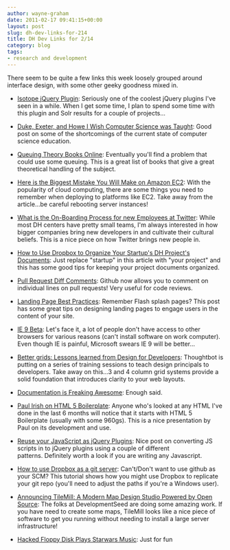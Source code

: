 ```yaml
---
author: wayne-graham
date: 2011-02-17 09:41:15+00:00
layout: post
slug: dh-dev-links-for-214
title: DH Dev Links for 2/14
category: blog
tags:
- research and development
---
```


There seem to be quite a few links this week loosely grouped around interface design, with some other geeky goodness mixed in.



	
  * [Isotope jQuery Plugin](http://isotope.metafizzy.co/): Seriously one of the coolest jQuery plugins I've seen in a while. When I get some time, I plan to spend some time with this plugin and Solr results for a couple of projects...

	
  * [Duke, Exeter, and Howe I Wish Computer Science was Taught](http://andrewcbrown.com/2011/02/07/duke-exeter-and-how-i-wish-computer-science-was-taught/): Good post on some of the shortcomings of the current state of computer science education.

	
  * [Queuing Theory Books Online](http://web2.uwindsor.ca/math/hlynka/qonline.html): Eventually you'll find a problem that could use some queuing. This is a great list of books that give a great theoretical handling of the subject.

	
  * [Here is the Biggest Mistake You Will Make on Amazon EC2](http://www.edukatr.com/here-is-the-biggest-mistake-you-will-make-on-amazon-ec2/): With the popularity of cloud computing, there are some things you need to remember when deploying to platforms like EC2. Take away from the article...be careful rebooting server instances!

	
  * [What is the On-Boarding Process for new Employees at Twitter](http://www.quora.com/Twitter-Inc-company/What-is-the-on-boarding-process-for-new-employees-at-Twitter): While most DH centers have pretty small teams, I'm always interested in how bigger companies bring new developers in and cultivate their cultural beliefs. This is a nice piece on how Twitter brings new people in.

	
  * [How to Use Dropbox to Organize Your Startup's DH Project's Documents](http://blog.revenueloan.com/2011/02/07/howto-use-dropbox-to-organize-your-startups-documents/): Just replace "startup" in this article with "your project" and this has some good tips for keeping your project documents organized.

	
  * [Pull Request Diff Comments](https://github.com/blog/785-pull-request-diff-comments): Github now allows you to comment on individual lines on pull requests! Very useful for code reviews.

	
  * [Landing Page Best Practices](http://visualwebsiteoptimizer.com/split-testing-blog/landing-page-best-practices/): Remember Flash splash pages? This post has some great tips on designing landing pages to engage users in the content of your site.

	
  * [IE 9 Beta](http://windows.microsoft.com/ie9): Let's face it, a lot of people don't have access to other browsers for various reasons (can't install software on work computer). Even though IE is painful, Microsoft swears IE 9 will be better...

	
  * [Better grids: Lessons learned from Design for Developers](http://robots.thoughtbot.com/post/3217276323/better-grids-lessons-learned-from-design-for): Thoughtbot is putting on a series of training sessions to teach design principals to developers. Take away on this...3 and 4 column grid systems provide a solid foundation that introduces clarity to your web layouts.

	
  * [Documentation is Freaking Awesome](http://warpspire.com/talks/documentation/): Enough said.

	
  * [Paul Irish on HTML 5 Boilerplate](http://ontwik.com/html5-2/paul-irish-on-html5-boilerplate/): Anyone who's looked at any HTML I've done in the last 6 months will notice that it starts with HTML 5 Boilerplate (usually with some 960gs). This is a nice presentation by Paul on its development and use.

	
  * [Reuse your JavaScript as jQuery Plugins](http://www.engineyard.com/blog/2011/reuse-your-javascript-as-jquery-plugins/): Nice post on converting JS scripts in to jQuery plugins using a couple of different patterns. Definitely worth a look if you are writing any Javascript.

	
  * [How to use Dropbox as a git server](http://www.intermediaware.com/blog/1085): Can't/Don't want to use github as your SCM? This tutorial shows how you might use Dropbox to replicate your git repo (you'll need to adjust the paths if you're a Windows user).

	
  * [Announcing TileMill: A Modern Map Design Studio Powered by Open Source](http://developmentseed.org/blog/2011/feb/16/announcing-tilemill-modern-map-design-studio-powered-open-source): The folks at DevelopmentSeed are doing some amazing work. If you have need to create some maps, TileMill looks like a nice piece of software to get you running without needing to install a large server infrastructure!

	
  * [Hacked Floppy Disk Plays Starwars Music](http://vodpod.com/watch/799407-hacked-floppy-disk-plays-star-wars-music-as-awesome-as-it-): Just for fun


